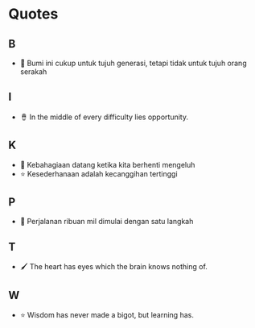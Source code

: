 # Quotes

## B

- 🎺 Bumi ini cukup untuk tujuh generasi, tetapi tidak untuk tujuh orang serakah

## I

- 🪘 In the middle of every difficulty lies opportunity.

## K

- 🧿 Kebahagiaan datang ketika kita berhenti mengeluh
- ⭐ Kesederhanaan adalah kecanggihan tertinggi

## P

- 🎺 Perjalanan ribuan mil dimulai dengan satu langkah

## T

- 🖌️ The heart has eyes which the brain knows nothing of.

## W

- ⭐ Wisdom has never made a bigot, but learning has.
